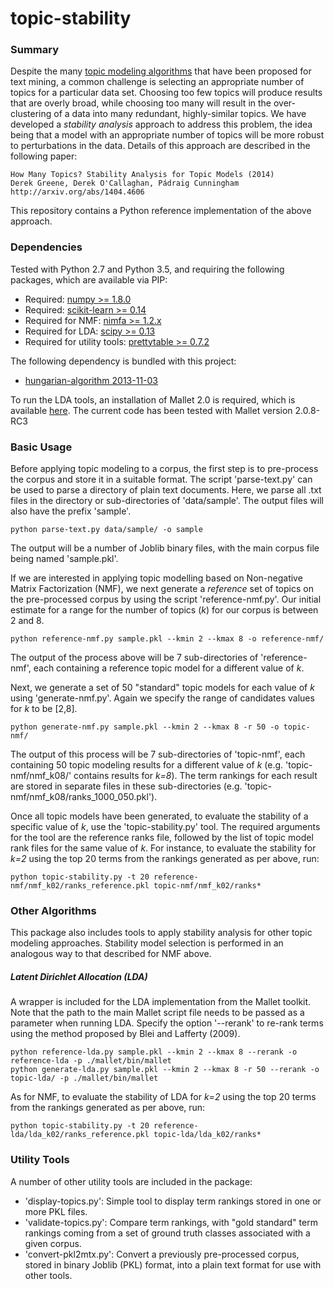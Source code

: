 topic-stability
===============

### Summary
Despite the many [topic modeling algorithms](http://en.wikipedia.org/wiki/Topic_model) that have been proposed for text mining, a common challenge is selecting an appropriate number of topics for a particular data set. Choosing too few topics will produce results that are overly broad, while choosing too many will result in the over-clustering of a data into many redundant, highly-similar topics. We have developed a *stability analysis* approach to address this problem, the idea being that a model with an appropriate number of topics will be more robust to perturbations in the data. Details of this approach are described in the following paper:

	How Many Topics? Stability Analysis for Topic Models (2014)
	Derek Greene, Derek O'Callaghan, Pádraig Cunningham
	http://arxiv.org/abs/1404.4606	
	
This repository contains a Python reference implementation of the above approach.

### Dependencies
Tested with Python 2.7 and Python 3.5, and requiring the following packages, which are available via PIP:

* Required: [numpy >= 1.8.0](http://www.numpy.org/)
* Required: [scikit-learn >= 0.14](http://scikit-learn.org/stable/)
* Required for NMF: [nimfa >= 1.2.x](http://nimfa.biolab.si/)
* Required for LDA: [scipy >= 0.13](http://www.scipy.org/)
* Required for utility tools: [prettytable >= 0.7.2](https://code.google.com/p/prettytable/)

The following dependency is bundled with this project:
- [hungarian-algorithm 2013-11-03](https://github.com/tdedecko/hungarian-algorithm)
 
To run the LDA tools, an installation of Mallet 2.0 is required, which is available [here](http://mallet.cs.umass.edu/). The current code has been tested with Mallet version 2.0.8-RC3

### Basic Usage
Before applying topic modeling to a corpus, the first step is to pre-process the corpus and store it in a suitable format. The script 'parse-text.py' can be used to parse a directory of plain text documents. Here, we parse all .txt files in the directory or sub-directories of 'data/sample'. The output files will also have the prefix 'sample'.

	python parse-text.py data/sample/ -o sample

The output will be a number of Joblib binary files, with the main corpus file being named 'sample.pkl'.

If we are interested in applying topic modelling based on Non-negative Matrix Factorization (NMF), we next generate a *reference* set of topics on the pre-processed corpus by using the script 'reference-nmf.py'.  Our initial estimate for a range for the number of topics (*k*) for our corpus is between 2 and 8.

	python reference-nmf.py sample.pkl --kmin 2 --kmax 8 -o reference-nmf/

The output of the process above will be 7 sub-directories of 'reference-nmf', each containing a reference topic model for a different value of *k*.

Next, we generate a set of 50 "standard" topic models for each value of *k* using 'generate-nmf.py'. Again we specify the range of candidates values for *k* to be [2,8].
	
	python generate-nmf.py sample.pkl --kmin 2 --kmax 8 -r 50 -o topic-nmf/
	
The output of this process will be 7 sub-directories of 'topic-nmf', each containing 50 topic modeling results for a different value of *k* (e.g. 'topic-nmf/nmf_k08/' contains results for *k=8*). The term rankings for each result are stored in separate files in these sub-directories (e.g. 'topic-nmf/nmf_k08/ranks_1000_050.pkl').

Once all topic models have been generated, to evaluate the stability of a specific value of *k*, use the 'topic-stability.py' tool. The required arguments for the tool are the reference ranks file, followed by the list of topic model rank files for the same value of *k*. For instance, to evaluate the stability for *k=2* using the top 20 terms from the rankings generated as per above, run:

	python topic-stability.py -t 20 reference-nmf/nmf_k02/ranks_reference.pkl topic-nmf/nmf_k02/ranks*

### Other Algorithms

This package also includes tools to apply stability analysis for other topic modeling approaches. Stability model selection is performed in an analogous way to that described for NMF above.

##### Latent Dirichlet Allocation (LDA)

A wrapper is included for the LDA implementation from the Mallet toolkit. Note that the path to the main Mallet script file needs to be passed as a parameter when running LDA. Specify the option '--rerank' to re-rank terms using the method proposed by Blei and Lafferty (2009). 

	python reference-lda.py sample.pkl --kmin 2 --kmax 8 --rerank -o reference-lda -p ./mallet/bin/mallet
	python generate-lda.py sample.pkl --kmin 2 --kmax 8 -r 50 --rerank -o topic-lda/ -p ./mallet/bin/mallet

As for NMF, to evaluate the stability of LDA for *k=2* using the top 20 terms from the rankings generated as per above, run:

	python topic-stability.py -t 20 reference-lda/lda_k02/ranks_reference.pkl topic-lda/lda_k02/ranks*

### Utility Tools

A number of other utility tools are included in the package:

* 'display-topics.py': Simple tool to display term rankings stored in one or more PKL
files.
* 'validate-topics.py': Compare term rankings, with "gold standard" term rankings coming from a set of ground truth classes associated with a given corpus.
* 'convert-pkl2mtx.py': Convert a previously pre-processed corpus, stored in binary Joblib (PKL) format, into a plain text format for use with other tools.

